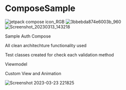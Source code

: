# ComposeSample

![jetpack compose icon_RGB](https://user-images.githubusercontent.com/29164777/222916465-3966c6f2-2858-469d-981a-e484d478ed65.png)
![3bbebda874e6003b_960](https://user-images.githubusercontent.com/29164777/226410652-84b09cc1-d118-4306-a494-5fc18ddf42ac.png)
![Screenshot_20230313_143218](https://user-images.githubusercontent.com/29164777/224677143-4a45b7bb-5154-4519-9635-37412054a86f.png)

 
Sample Auth Compose

All clean architechture functionality used

Test classes created for check each validation method 

Viewmodel

Custom View and Animation


![Screenshot 2023-03-23 221825](https://user-images.githubusercontent.com/29164777/227310045-6077d90e-1dad-440b-9a00-080c9957e13c.png)
